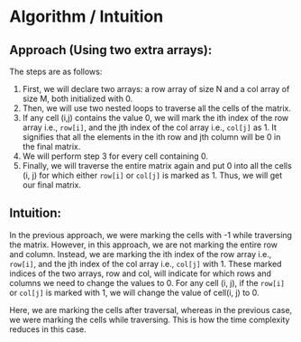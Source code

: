 # Algorithm / Intuition

## Approach (Using two extra arrays):

The steps are as follows:

1. First, we will declare two arrays: a row array of size N and a col array of size M, both initialized with 0.
2. Then, we will use two nested loops to traverse all the cells of the matrix.
3. If any cell (i,j) contains the value 0, we will mark the ith index of the row array i.e., `row[i]`, and the jth index of the col array i.e., `col[j]` as 1. It signifies that all the elements in the ith row and jth column will be 0 in the final matrix.
4. We will perform step 3 for every cell containing 0.
5. Finally, we will traverse the entire matrix again and put 0 into all the cells (i, j) for which either `row[i]` or `col[j]` is marked as 1.
   Thus, we will get our final matrix.

## Intuition:

In the previous approach, we were marking the cells with -1 while traversing the matrix. However, in this approach, we are not marking the entire row and column. Instead, we are marking the ith index of the row array i.e., `row[i]`, and the jth index of the col array i.e., `col[j]` with 1. These marked indices of the two arrays, row and col, will indicate for which rows and columns we need to change the values to 0. For any cell (i, j), if the `row[i]` or `col[j]` is marked with 1, we will change the value of cell(i, j) to 0.

Here, we are marking the cells after traversal, whereas in the previous case, we were marking the cells while traversing. This is how the time complexity reduces in this case.

